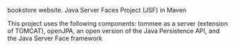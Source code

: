 bookstore website. Java Server Faces Project (JSF) in Maven

This project uses the following components: tommee as a server (extension of TOMCAT), openJPA, an open version of the Java Persistence API, and the Java Server Face framework


